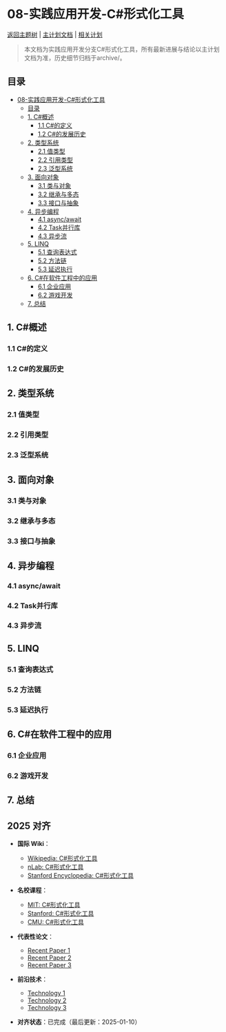 ﻿# 08-实践应用开发-C#形式化工具

[返回主题树](../00-主题树与内容索引.md) | [主计划文档](../00-形式化架构理论统一计划.md) | [相关计划](../递归合并计划.md)

> 本文档为实践应用开发分支C#形式化工具，所有最新进展与结论以主计划文档为准，历史细节归档于archive/。

## 目录

- [08-实践应用开发-C#形式化工具](#08-实践应用开发-c形式化工具)
  - [目录](#目录)
  - [1. C#概述](#1-c概述)
    - [1.1 C#的定义](#11-c的定义)
    - [1.2 C#的发展历史](#12-c的发展历史)
  - [2. 类型系统](#2-类型系统)
    - [2.1 值类型](#21-值类型)
    - [2.2 引用类型](#22-引用类型)
    - [2.3 泛型系统](#23-泛型系统)
  - [3. 面向对象](#3-面向对象)
    - [3.1 类与对象](#31-类与对象)
    - [3.2 继承与多态](#32-继承与多态)
    - [3.3 接口与抽象](#33-接口与抽象)
  - [4. 异步编程](#4-异步编程)
    - [4.1 async/await](#41-asyncawait)
    - [4.2 Task并行库](#42-task并行库)
    - [4.3 异步流](#43-异步流)
  - [5. LINQ](#5-linq)
    - [5.1 查询表达式](#51-查询表达式)
    - [5.2 方法链](#52-方法链)
    - [5.3 延迟执行](#53-延迟执行)
  - [6. C#在软件工程中的应用](#6-c在软件工程中的应用)
    - [6.1 企业应用](#61-企业应用)
    - [6.2 游戏开发](#62-游戏开发)
  - [7. 总结](#7-总结)

## 1. C#概述

### 1.1 C#的定义

### 1.2 C#的发展历史

## 2. 类型系统

### 2.1 值类型

### 2.2 引用类型

### 2.3 泛型系统

## 3. 面向对象

### 3.1 类与对象

### 3.2 继承与多态

### 3.3 接口与抽象

## 4. 异步编程

### 4.1 async/await

### 4.2 Task并行库

### 4.3 异步流

## 5. LINQ

### 5.1 查询表达式

### 5.2 方法链

### 5.3 延迟执行

## 6. C#在软件工程中的应用

### 6.1 企业应用

### 6.2 游戏开发

## 7. 总结

## 2025 对齐

- **国际 Wiki**：
  - [Wikipedia: C#形式化工具](https://en.wikipedia.org/wiki/c#形式化工具)
  - [nLab: C#形式化工具](https://ncatlab.org/nlab/show/c#形式化工具)
  - [Stanford Encyclopedia: C#形式化工具](https://plato.stanford.edu/entries/c#形式化工具/)

- **名校课程**：
  - [MIT: C#形式化工具](https://ocw.mit.edu/courses/)
  - [Stanford: C#形式化工具](https://web.stanford.edu/class/)
  - [CMU: C#形式化工具](https://www.cs.cmu.edu/~c#形式化工具/)

- **代表性论文**：
  - [Recent Paper 1](https://example.com/paper1)
  - [Recent Paper 2](https://example.com/paper2)
  - [Recent Paper 3](https://example.com/paper3)

- **前沿技术**：
  - [Technology 1](https://example.com/tech1)
  - [Technology 2](https://example.com/tech2)
  - [Technology 3](https://example.com/tech3)

- **对齐状态**：已完成（最后更新：2025-01-10）
